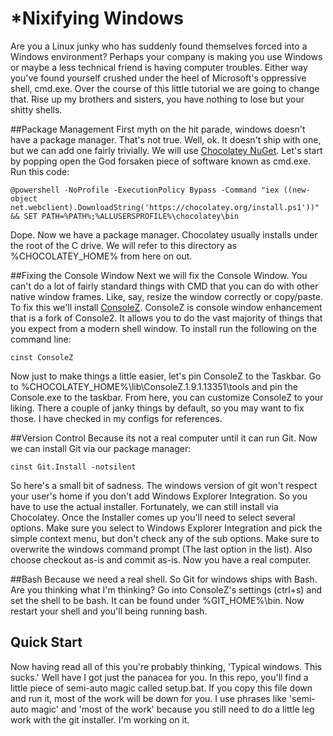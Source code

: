 *Nixifying Windows
==================
Are you a Linux junky who has suddenly found themselves forced into a Windows environment?
Perhaps your company is making you use Windows or maybe a less technical friend is having computer troubles.
Either way you've found yourself crushed under the heel of Microsoft's oppressive shell, cmd.exe.
Over the course of this little tutorial we are going to change that.
Rise up my brothers and sisters, you have nothing to lose but your shitty shells.

##Package Management
First myth on the hit parade, windows doesn't have a package manager. 
That's not true.
Well, ok. It doesn't ship with one, but we can add one fairly trivially.
We will use [Chocolatey NuGet](http://chocolatey.org/).
Let's start by popping open the God forsaken piece of software known as cmd.exe.
Run this code:
```
@powershell -NoProfile -ExecutionPolicy Bypass -Command "iex ((new-object net.webclient).DownloadString('https://chocolatey.org/install.ps1'))" && SET PATH=%PATH%;%ALLUSERSPROFILE%\chocolatey\bin
```
Dope. Now we have a package manager.
Chocolatey usually installs under the root of the C drive.
We will refer to this directory as %CHOCOLATEY_HOME% from here on out.

##Fixing the Console Window
Next we will fix the Console Window. You can't do a lot of fairly standard things with CMD that you can do with other native window frames.
Like, say, resize the window correctly or copy/paste.
To fix this we'll install [ConsoleZ](https://github.com/cbucher/console). 
ConsoleZ is console window enhancement that is a fork of Console2.
It allows you to do the vast majority of things that you expect from a modern shell window.
To install run the following on the command line:
```
cinst ConsoleZ
```
Now just to make things a little easier, let's pin ConsoleZ to the Taskbar.
Go to %CHOCOLATEY_HOME%\lib\ConsoleZ.1.9.1.13351\tools and pin the Console.exe to the taskbar.
From here, you can customize ConsoleZ to your liking. There a couple of janky things by default, so you may want to fix those.
I have checked in my configs for references.

##Version Control
Because its not a real computer until it can run Git.
Now we can install Git via our package manager:
```
cinst Git.Install -notsilent
```
So here's a small bit of sadness. The windows version of git won't respect your user's home if you don't add Windows Explorer Integration.
So you have to use the actual installer. Fortunately, we can still install via Chocolatey. 
Once the Installer comes up you'll need to select several options.
Make sure you select to Windows Explorer Integration and pick the simple context menu, but don't check any of the sub options.
Make sure to overwrite the windows command prompt (The last option in the list).
Also choose checkout as-is and commit as-is.
Now you have a real computer.

##Bash
Because we need a real shell.
So Git for windows ships with Bash. Are you thinking what I'm thinking?
Go into ConsoleZ's settings (ctrl+s) and set the shell to be bash.
It can be found under %GIT_HOME%\bin.
Now restart your shell and you'll being running bash.

## Quick Start
Now having read all of this you're probably thinking, 'Typical windows. This sucks.' Well have I got just the panacea for you. In this repo, you'll find a little piece of semi-auto magic called setup.bat. If you copy this file down and run it, most of the work will be down for you. I use phrases like 'semi-auto magic' and 'most of the work' because you still need to do a little leg work with the git installer. I'm working on it.
